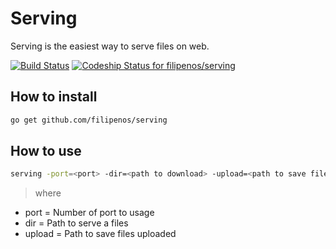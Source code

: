 Serving
==========

Serving is the easiest way to serve files on web.

[![Build Status](https://drone.io/github.com/filipenos/serving/status.png)](https://drone.io/github.com/filipenos/serving/latest)
[ ![Codeship Status for filipenos/serving](https://codeship.com/projects/88c292f0-1019-0132-a632-56f247b2da86/status?branch=master)](https://codeship.com/projects/32780)

How to install
--------------
```sh
go get github.com/filipenos/serving

```

How to use
----------
```sh
serving -port=<port> -dir=<path to download> -upload=<path to save files>
```
> where
 * port = Number of port to usage
 * dir = Path to serve a files
 * upload = Path to save files uploaded
 
